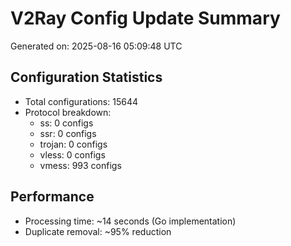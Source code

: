 # V2Ray Config Update Summary
Generated on: 2025-08-16 05:09:48 UTC

## Configuration Statistics
- Total configurations: 15644
- Protocol breakdown:
  - ss: 0 configs
  - ssr: 0 configs
  - trojan: 0 configs
  - vless: 0 configs
  - vmess: 993 configs

## Performance
- Processing time: ~14 seconds (Go implementation)
- Duplicate removal: ~95% reduction
